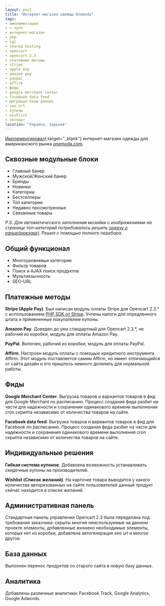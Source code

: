 ```yaml
---
layout: post
title: "Интернет-магазин одежды Onemoda"
tags:
- имплементация
- с нуля
- интернет-магазин
- php
- sql
- shared hosting
- opencart
- opencart 2.3
- платежные методы
- stripe
- apple pay
- amazon pay
- paypal
- affirm
- фиды
- google merchant center
- facebook data feed
- миграция базы данных
- seo url
- купоны
- wishlist
- экспорт
location: "Украина, Харьков"
---
```


[Имплементировал](http://localhost/имплементация){:target="_blank"} интернет-магазин одежды для американского рынка [onemoda.com](onemoda.com).

## Сквозные модульные блоки

* Главный банер
* Мужской/Женский банер
* Бренды
* Новинки
* Категории
* Бестселлеры
* Топ категории
* Недавно просмотренные
* Связанные товары

*P.S. Для автоматического заполнения мозайки с изображениями на странице топ-категорий потребовалось решить [задачу о ранце(рюкзаке)](https://ru.wikipedia.org/wiki/%D0%97%D0%B0%D0%B4%D0%B0%D1%87%D0%B0_%D0%BE_%D1%80%D1%8E%D0%BA%D0%B7%D0%B0%D0%BA%D0%B5). Решил с помощью полного перебора.*

## Общий функционал

* Многоуровневые категории
* Фильтр товаров
* Поиск и AJAX поиск продуктов
* Мультиязычность
* SEO-URL

## Платежные методы

**Stripe (Apple Pay)**. Был написан модуль оплаты Stripe для Opencart 2.3.* с использованием [PHP SDK от Stripe](https://stripe.com/docs/api). Учтены налоги для опредленного штата и примененные покупателем купоны.

**Amazon Pay**. Доведен до ума стандартный для Opencart 2.3.*, не рабочий из коробки, модуль для оплаты Amazon Pay.

**PayPal**. Включен, рабочий из коробки, модуль для оплаты PayPal.

**Affirm**. Настроен модуль оплаты с помощью кредитного инструмента Affirm. Этот модуль поставляется самим Affirm, но имеет отличающийся от сайта дизайн и его пришлось немного допилить для нормальной работы.

## Фиды

**Google Merchant Center**. Выгрузка товаров и вариантов товаров в фид для Google Merchant по расписанию. Процесс создания фида разбит на части для надежности и сохранения одинакового времени выполнения cron скрипта независимо от количества товаров на сайте.

**Facebook data feed**. Выгрузка товаров и вариантов товаров в фид для Facebook по расписанию. Процесс создания фида разбит на части для надежности и сохранения одинакового времени выполнения cron скрипта независимо от количества товаров на сайте.

## Индивидуальные решения

**Гибкая система купонов**. Добавлена возможность устанавливать скидочные купоны на производителей.

**Wishlist (Список желаний)**. На карточке товара выводится у какого количества авторизованных на сайте пользователей данный продукт сейчас находится в списке желаний.

## Административная панель

Стандартная панель управления Opencart 2.3 была переделана под требования заказчика: скрыты многие неиспользуемые на данном проекте элементы, добавленные жизнено необходимые элементы, которых нет из коробки, добавлена автогенерация seo url и многое другое.

## База данных

Выполнен перенос продуктов со старого сайта в новую базу данных.

## Аналитика

Добавлены различные аналитики: Facebook Track, Google Analytics, Google Adwords.